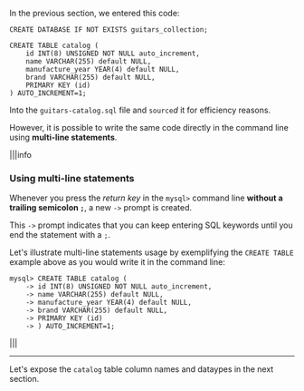 In the previous section, we entered this code: 

```
CREATE DATABASE IF NOT EXISTS guitars_collection;

CREATE TABLE catalog ( 
	id INT(8) UNSIGNED NOT NULL auto_increment,
	name VARCHAR(255) default NULL,
	manufacture_year YEAR(4) default NULL,
	brand VARCHAR(255) default NULL,
	PRIMARY KEY (id)
) AUTO_INCREMENT=1;
```

Into the `guitars-catalog.sql` file and `source`_d_ it for efficiency reasons.

However, it is possible to write the same code directly in the command line using __multi-line statements__.

|||info
### Using multi-line statements

Whenever you press the _return key_ in the `mysql>` command line __without a trailing semicolon `;`__, a new `->` prompt is created. 

This `->` prompt indicates that you can keep entering SQL keywords until you end the statement with a `;`. 

Let's illustrate multi-line statements usage by exemplifying the `CREATE TABLE` example above as you would write it in the command line:

```
mysql> CREATE TABLE catalog (
    -> id INT(8) UNSIGNED NOT NULL auto_increment,
    -> name VARCHAR(255) default NULL,
    -> manufacture_year YEAR(4) default NULL,
    -> brand VARCHAR(255) default NULL,
    -> PRIMARY KEY (id)
    -> ) AUTO_INCREMENT=1;
```

|||

---
Let's expose the `catalog` table column names and dataypes in the next section.